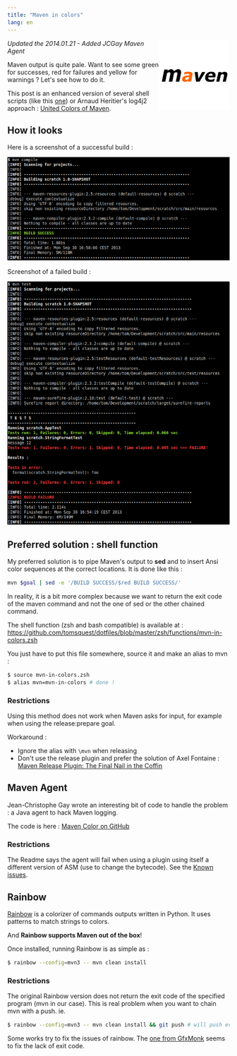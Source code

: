 ```yaml
---
title: "Maven in colors"
lang: en
---
```


<img src="/assets/images/posts/2013/maven-logo.png" style="float:right"/>

_Updated the 2014.01.21 - Added JCGay Maven Agent_

Maven output is quite pale. Want to see some green for successes, red for failures and yellow for warnings ?
Let's see how to do it.

This post is an enhanced version of several shell scripts (like this [one](https://github.com/builddoctor/maven-antsy-color))
or Arnaud Heritier's log4j2 approach : [United Colors of Maven](http://aheritier.net/united-colors-of-maven/).

## How it looks

Here is a screenshot of a successful build :

![Maven successful build with colors](/assets/images/posts/2013/maven-colors-success.png)

Screenshot of a failed build :

![Maven failed build with colors](/assets/images/posts/2013/maven-colors-failure.png)

## Preferred solution : shell function

My preferred solution is to pipe Maven's output to **sed** and to insert Ansi color sequences at the correct locations.
It is done like this :

```bash
mvn $goal | sed -e '/BUILD SUCCESS/$red BUILD SUCCESS/'
```

In reality, it is a bit more complex because we want to return the exit code of the maven command
and not the one of sed or the other chained command.

The shell function (zsh and bash compatible) is available at :
https://github.com/tomsquest/dotfiles/blob/master/zsh/functions/mvn-in-colors.zsh

You just have to put this file somewhere, source it and make an alias to mvn :

```bash
$ source mvn-in-colors.zsh
$ alias mvn=mvn-in-colors # done !
```

### Restrictions

Using this method does not work when Maven asks for input, for example when using the release:prepare goal.

Workaround :

- Ignore the alias with `\mvn` when releasing
- Don't use the release plugin and prefer the solution of Axel Fontaine :
  [Maven Release Plugin: The Final Nail in the Coffin](http://axelfontaine.com/blog/final-nail.html)

## Maven Agent

Jean-Christophe Gay wrote an interesting bit of code to handle the problem : a Java agent to hack Maven logging.

The code is here : [Maven Color on GitHub](https://github.com/jcgay/maven-color)

### Restrictions

The Readme says the agent will fail when using a plugin using itself a different version of ASM (use to change the bytecode).
See the [Known issues](https://github.com/jcgay/maven-color#known-issues).

## Rainbow

[Rainbow](https://github.com/nicoulaj/rainbow) is a colorizer of commands outputs written in Python.
It uses patterns to match strings to colors.

And **Rainbow supports Maven out of the box**!

Once installed, running Rainbow is as simple as :

```bash
$ rainbow --config=mvn3 -- mvn clean install
```

### Restrictions

The original Rainbow version does not return the exit code of the specified program (mvn in our case).
This is real problem when you want to chain mvn with a push. ie.

```bash
$ rainbow --config=mvn3 -- mvn clean install && git push # will push even if the build failed !
```

Some works try to fix the issues of rainbow. The [one from GfxMonk](https://github.com/gfxmonk/rainbow) seems to fix the lack of exit code.
